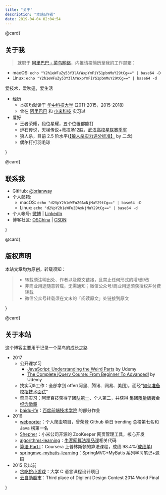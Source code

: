 ```yaml
---
title: "关于"
description: "本站&作者"
date: 2019-04-04 02:04:54
---
```




@card{

## 关于我


> 就职于 [阿里巴巴 - 菜鸟网络](https://www.cainiao.com/)，内推请投简历至我的工作邮箱：
   - macOS: `echo "Y2h1eWFuZy53Y3lAYWxpYmFiYS1pbmMuY29tCg==" | base64 -D`
   - Linux: `echo "Y2h1eWFuZy53Y3lAYWxpYmFiYS1pbmMuY29tCg==" | base64 -d`
   
爱技术，爱吹逼，爱生活

- 经历
  - 本硕均就读于 [华中科技大学](http://www.hust.edu.cn/) (2011-2015，2015-2018)
  - 曾在 [阿里巴巴](http://www.alibabagroup.com/cn/global/home) 和 [小米科技](https://www.mi.com/about/) 实习过
- 爱好
  - 王者荣耀，段位星耀，五个位置都能打
  - 炉石传说，天梯传说+竞技场12胜，[武汉高校星联赛季军](http://7xsna4.com2.z0.glb.clouddn.com/heartstone-prize.png)
  - 狼人杀，目前 2.5 阶水平([【狼人杀实力评分标准】](http://weibo.com/ttarticle/p/show?id=2309403968483011469741#_0) by 二龙)
  - 偶尔打打羽毛球

}


@card{

## 联系我

- GitHub: [@brianway](https://github.com/brianway) 
- 个人邮箱:
   - macOS: `echo "d2VpY2h1eWFuZ0AxNjMuY29tCg==" | base64 -D`
   - Linux: `echo "d2VpY2h1eWFuZ0AxNjMuY29tCg==" | base64 -d`
- 个人帐号: [微博](http://weibo.com/brianway) | [LinkedIn](https://cn.linkedin.com/in/weichuyang)
- 博客社区: [OSChina](http://my.oschina.net/brianway) | [CSDN](http://blog.csdn.net/h3243212/)

}


@card{

## 版权声明

本站文章均为原创，转载须知：

>* 转载须注明出处、作者以及原文链接，且禁止任何形式的增/删/改
>* 非商业用途随意转载，无需通知；微信公众号/商业用途须获授权并付费转载
>* 微信公众号转载须在文末的「阅读原文」处链接到原文

}


@card{

## 关于本站  


这个博客主要用于记录一个菜鸟的成长之路

- 2017 
   - 公开课学习
      - [JavaScript: Understanding the Weird Parts](https://www.udemy.com/certificate/UC-CWVEBCC5/) by Udemy
      - [The Complete jQuery Course: From Beginner To Advanced!](https://www.udemy.com/certificate/UC-SMOVWE0Y/) by Udemy
   - 找实习&工作：全部拿到 offer(阿里、腾讯、网易、美团)，面经“[如何准备校招技术面试](http://brianway.github.io/2017/09/29/how-to-prepare-a-technical-interview/)”
   - 菜鸟实习：阿里百技获得了[团队第一](http://7xsna4.com1.z0.glb.clouddn.com/%E9%98%BF%E9%87%8C%E7%99%BE%E6%8A%80%E5%9B%A2%E9%98%9F%E7%AC%AC%E4%B8%80.jpg)、个人第二，并获得 [集团限量版镀金纪念徽章](http://7xsna4.com1.z0.glb.clouddn.com/%E9%98%BF%E9%87%8C%E9%99%90%E9%87%8F%E7%89%88%E9%95%80%E9%87%91%E7%BA%AA%E5%BF%B5%E5%BE%BD%E7%AB%A0.jpg)
   - [baidu-ife](https://github.com/brianway/baidu-ife)：[百度前端技术学院](http://ife.baidu.com/) 的部分作业
- 2016
   - [webporter](https://github.com/brianway/webporter)：个人爬虫项目，曾荣登 Github 单日 trending 总榜第七名和 Java 榜第一名
   - [Shepher](https://github.com/XiaoMi/shepher)：小米公司开源的 ZooKeeper 网页管理工具，核心开发
   - [algorithms-learning](https://github.com/brianway/algorithms-learning)：[牛客网算法精品课](https://www.nowcoder.com/courses/1)相关代码 
   - [算法 Part I](https://www.coursera.org/course/algs4partI)：Coursera 上普林斯顿的算法课程，成绩 98.4%([成绩单](http://7xph6d.com1.z0.glb.clouddn.com/%E9%9A%8F%E7%AC%94_part-I-total.png))
   - [springmvc-mybatis-learning](https://github.com/brianway/springmvc-mybatis-learning)：SpringMVC+MyBatis 系列学习笔记+源码
- 2015 及以前
   - [贪吃蛇小游戏](https://wenku.baidu.com/view/da510316cc7931b765ce152a.html)：大学 C 语言课程设计项目
   - [云自助超市](http://v.youku.com/v_show/id_XNzcyMjM0Nzky.html)：Third place of Digilent Design Contest 2014 World Final

}

